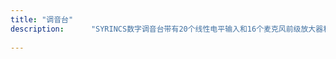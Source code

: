 ```yaml
---
title: "调音台"
description:      "SYRINCS数字调音台带有20个线性电平输入和16个麦克风前级放大器和回放引擎；31段GEQ处理器；DSP效果；辅助总线尽管其功能如此强大，它的操作却是很简单的。"
  
---
```

